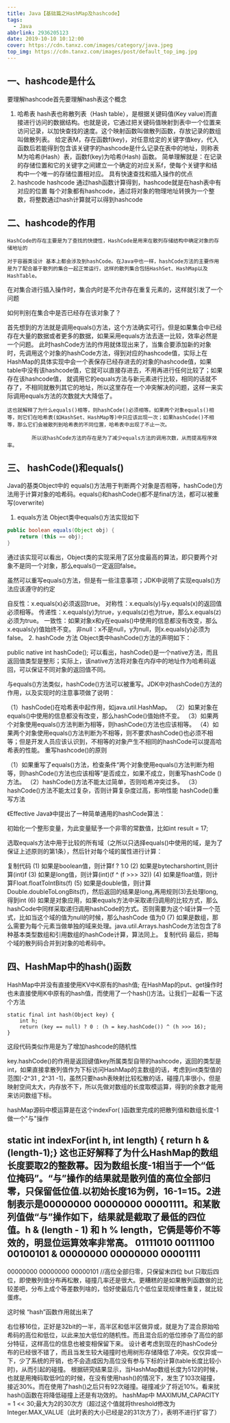 ```yaml
---
title: Java【基础篇之HashMap及hashcode】
tags:
  - Java
abbrlink: 2936205123
date: 2019-10-10 10:12:00
cover: https://cdn.tanxz.com/images/category/java.jpeg
top_img: https://cdn.tanxz.com/images/post/default_top_img.jpg
---
```

## 一、hashcode是什么
要理解hashcode首先要理解hash表这个概念

1. 哈希表
hash表也称散列表（Hash table），是根据关键码值(Key value)而直接进行访问的数据结构。也就是说，它通过把关键码值映射到表中一个位置来访问记录，以加快查找的速度。这个映射函数叫做散列函数，存放记录的数组叫做散列表。
给定表M，存在函数f(key)，对任意给定的关键字值key，代入函数后若能得到包含该关键字的hashcode是什么记录在表中的地址，则称表M为哈希(Hash）表，函数f(key)为哈希(Hash) 函数。
简单理解就是：在记录的存储位置和它的关键字之间建立一个确定的对应关系f，使每个关键字和结构中一个唯一的存储位置相对应。
具有快速查找和插入操作的优点
2. hashcode
hashcode 通过hash函数计算得到，hashcode就是在hash表中有对应的位置
每个对象都有hashcode，通过将对象的物理地址转换为一个整数，将整数通过hash计算就可以得到hashcode
## 二、hashcode的作用
    HashCode的存在主要是为了查找的快捷性，HashCode是用来在散列存储结构中确定对象的存储地址的

    对于容器类设计 基本上都会涉及到hashCode。在Java中也一样，hashCode方法的主要作用是为了配合基于散列的集合一起正常运行，这样的散列集合包括HashSet、HashMap以及HashTable。

   在对集合进行插入操作时，集合内时是不允许存在重复元素的，这样就引发了一个问题

   如何判别在集合中是否已经存在该对象了？

   首先想到的方法就是调用equals()方法，这个方法确实可行。但是如果集合中已经存在大量的数据或者更多的数据，如果采用equals方法去逐一比较，效率必然是一个问题。    此时hashCode方法的作用就体现出来了，当集合要添加新的对象时，先调用这个对象的hashCode方法，得到对应的hashcode值，实际上在HashMap的具体实现中会一个表保存已经存进去的对象的hashcode值，如果table中没有该hashcode值，它就可以直接存进去，不用再进行任何比较了；如果存在该hashcode值， 就调用它的equals方法与新元素进行比较，相同的话就不存了，不相同就散列其它的地址，所以这里存在一个冲突解决的问题，这样一来实际调用equals方法的次数就大大降低了。

    这也就解释了为什么equals()相等，则hashCode()必须相等。如果两个对象equals()相等，则它们在哈希表(如HashSet、HashMap等)中只应该出现一次；如果hashCode()不相等，那么它们会被散列到哈希表的不同位置，哈希表中出现了不止一次。

            所以说hashCode方法的存在是为了减少equals方法的调用次数，从而提高程序效率。

## 三、 hashCode()和equals()
Java的基类Object中的 equals()方法用于判断两个对象是否相等，hashCode()方法用于计算对象的哈希码。equals()和hashCode()都不是final方法，都可以被重写(overwrite)

1. equals方法
Object类中equals()方法实现如下

```java
public boolean equals(Object obj) {
    return (this == obj);
}
```
通过该实现可以看出，Object类的实现采用了区分度最高的算法，即只要两个对象不是同一个对象，那么equals()一定返回false。

虽然可以重写equals()方法，但是有一些注意事项；JDK中说明了实现equals()方法应该遵守的约定

自反性：x.equals(x)必须返回true。
对称性：x.equals(y)与y.equals(x)的返回值必须相等。
传递性：x.equals(y)为true，y.equals(z)也为true，那么x.equals(z)必须为true。
一致性：如果对象x和y在equals()中使用的信息都没有改变，那么x.equals(y)值始终不变。
非null：x不是null，y为null，则x.equals(y)必须为false。
2. hashCode 方法
Object类中hashCode()方法的声明如下：

public native int hashCode();
可以看出，hashCode()是一个native方法，而且返回值类型是整形；实际上，该native方法将对象在内存中的地址作为哈希码返回，可以保证不同对象的返回值不同。

与equals()方法类似，hashCode()方法可以被重写。JDK中对hashCode()方法的作用，以及实现时的注意事项做了说明：

（1）hashCode()在哈希表中起作用，如java.util.HashMap。
（2）如果对象在equals()中使用的信息都没有改变，那么hashCode()值始终不变。
（3）如果两个对象使用equals()方法判断为相等，则hashCode()方法也应该相等。
（4）如果两个对象使用equals()方法判断为不相等，则不要求hashCode()也必须不相等；但是开发人员应该认识到，不相等的对象产生不相同的hashCode可以提高哈希表的性能。
重写hashcode()的原则

（1）如果重写了equals()方法，检查条件“两个对象使用equals()方法判断为相等，则hashCode()方法也应该相等”是否成立，如果不成立，则重写hashCode ()方法。
（2）hashCode()方法不能太过简单，否则哈希冲突过多。
（3）hashCode()方法不能太过复杂，否则计算复杂度过高，影响性能
hashCode()重写方法

《Effective Java》中提出了一种简单通用的hashCode算法：

初始化一个整形变量，为此变量赋予一个非零的常数值，比如int result = 17;

选取equals方法中用于比较的所有域（之所以只选择equals()中使用的域，是为了保证上述原则的第1条），然后针对每个域的属性进行计算：

复制代码
(1) 如果是boolean值，则计算f ? 1:0
(2) 如果是bytecharshortint,则计算(int)f
(3) 如果是long值，则计算(int)(f ^ (f >>> 32))
(4) 如果是float值，则计算Float.floatToIntBits(f)
(5) 如果是double值，则计算Double.doubleToLongBits(f)，然后返回的结果是long,再用规则(3)去处理long,得到int
(6) 如果是对象应用，如果equals方法中采取递归调用的比较方式，那么hashCode中同样采取递归调用hashCode的方式。否则需要为这个域计算一个范式，比如当这个域的值为null的时候，那么hashCode 值为0
(7) 如果是数组，那么需要为每个元素当做单独的域来处理。java.util.Arrays.hashCode方法包含了8种基本类型数组和引用数组的hashCode计算，算法同上。 
复制代码
最后，把每个域的散列码合并到对象的哈希码中。

## 四、HashMap中的hash()函数
HashMap中并没有直接使用KV中K原有的hash值; 在HashMap的put、get操作时也未直接使用K中原有的hash值，而使用了一个hash()方法。让我们一起看一下这个方法
```
static final int hash(Object key) {
    int h;
    return (key == null) ? 0 : (h = key.hashCode()) ^ (h >>> 16);
}
```
这段代码类似作用是为了增加hashcode的随机性

key.hashCode()的作用是返回键值key所属类型自带的hashcode，返回的类型是int，如果直接拿散列值作为下标访问HashMap的主数组的话，考虑到int类型值的范围[-2^31 , 2^31 -1]，虽然只要hash表映射比较松散的话，碰撞几率很小，但是映射空间太大，内存放不下，所以先做对数组的长度取模运算，得到的余数才能用来访问数组下标。

hashMap源码中模运算是在这个indexFor( )函数里完成的把散列值和数组长度-1做一个"与"操作

static int indexFor(int h, int length) { return h & (length-1);}
这也正好解释了为什么HashMap的数组长度要取2的整数幂。因为数组长度-1相当于一个“低位掩码”。“与”操作的结果就是散列值的高位全部归零，只保留低位值.以初始长度16为例，16-1=15。2进制表示是00000000 00000000 00001111。和某散列值做“与”操作如下，结果就是截取了最低的四位值。h & (length - 1) 和 h % length，它俩是等价不等效的，明显位运算效率非常高。
  01111010 00111100 00100101
& 00000000 00000000 00001111
----------------------------------
  00000000 00000000 00000101
  //高位全部归零，只保留末四位 
but 只取后四位，即使散列值分布再松散，碰撞几率还是很大。更糟糕的是如果散列函数做的比较差吧，分布上成个等差数列啥的，恰好使最后几个低位呈现规律性重复，就比较蛋疼。

这时候 “hash”函数作用就出来了

右位移16位，正好是32bit的一半，高半区和低半区做异或，就是为了混合原始哈希码的高位和低位，以此来加大低位的随机性。而且混合后的低位掺杂了高位的部分特征，这样高位的信息也被变相保留下来。
设计者考虑到现在的hashCode分布的已经很不错了，而且当发生较大碰撞时也用树形存储降低了冲突。仅仅异或一下，少了系统的开销，也不会造成因为高位没有参与下标的计算(table长度比较小时)，从而引起的碰撞。
根据研究结果显示，当HashMap数组长度为512的时候，也就是用掩码取低9位的时候，在没有使用hash()的情况下，发生了103次碰撞，接近30%。而在使用了hash()之后只有92次碰撞。碰撞减少了将近10%。看来扰hash()函数在将降低碰撞上还是有功效的。
hashMap中 MAXIMUM_CAPACITY = 1 << 30;最大为2的30次方（超过这个值就将threshold修改为Integer.MAX_VALUE（此时表的大小已经是2的31次方了），表明不进行扩容了）